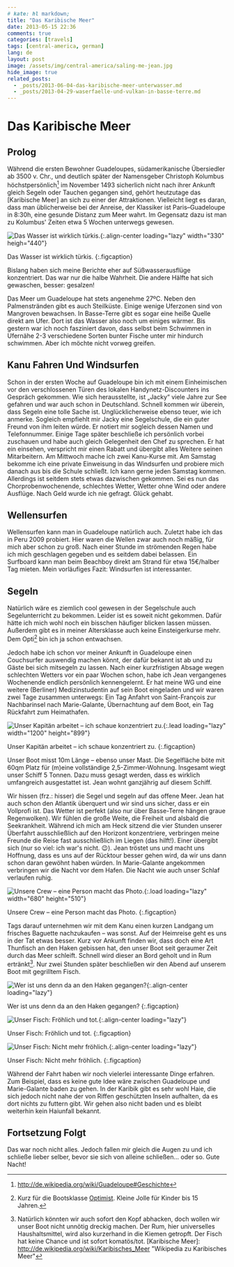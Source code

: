 ```yaml
---
# kate: hl markdown;
title: "Das Karibische Meer"
date: 2013-05-15 22:36
comments: true
categories: [travels]
tags: [central-america, german]
lang: de
layout: post
image: /assets/img/central-america/saling-me-jean.jpg
hide_image: true
related_posts:
  - _posts/2013-06-04-das-karibische-meer-unterwasser.md
  - _posts/2013-04-29-waserfaelle-und-vulkan-in-basse-terre.md
---
```


# Das Karibische Meer

## Prolog

Während die ersten Bewohner Guadeloupes, südamerikanische Übersiedler ab 3500
v. Chr., und deutlich später der Namensgeber Christoph Kolumbus höchstpersönlich[^1] im
November 1493 sicherlich nicht nach ihrer Ankunft gleich Segeln oder Tauchen gegangen sind,
gehört heutzutage das [Karibische Meer] an sich zu einer der Attraktionen.
Vielleicht liegt es daran, dass man üblicherweise bei der Anreise, der Klassiker
ist Paris–Guadeloupe in 8:30h, eine gesunde Distanz zum Meer wahrt. Im Gegensatz
dazu ist man zu Kolumbus' Zeiten etwa 5 Wochen unterwegs gewesen.

![Das Wasser ist wirklich türkis.](/assets/img/central-america/sailing-water.jpg){:.align-center loading="lazy" width="330" heigh="440"}

Das Wasser ist wirklich türkis.
{:.figcaption}

Bislang haben sich meine Berichte eher auf Süßwasserausflüge konzentriert. Das
war nur die halbe Wahrheit. Die andere Hälfte hat sich gewaschen, besser: gesalzen!

Das Meer um Guadeloupe hat stets angenehme 27ºC. Neben den Palmenstränden gibt
es auch Steilküste. Einige wenige Uferzonen sind von Mangroven bewachsen. In
Basse-Terre gibt es sogar eine heiße Quelle direkt am Ufer. Dort ist das Wasser
also noch um einiges wärmer. Bis gestern war ich noch fasziniert davon, dass
selbst beim Schwimmen in Ufernähe 2-3 verschiedene Sorten bunter Fische unter mir
hindurch schwimmen. Aber ich möchte nicht vorweg greifen.

<!--more-->

## Kanu Fahren Und Windsurfen

Schon in der ersten Woche auf Guadeloupe bin ich mit einem Einheimischen vor den
verschlossenen Türen des lokalen Handynetz-Discounters ins Gespräch gekommen.
Wie sich herausstellte, ist „Jacky“ viele Jahre zur See gefahren und war auch schon
in Deutschland. Schnell kommen wir überein, dass Segeln eine tolle Sache ist.
Unglücklicherweise ebenso teuer, wie ich anmerke. Sogleich empfiehlt mir Jacky
eine Segelschule, die ein guter Freund von ihm leiten würde. Er notiert mir sogleich
dessen Namen und Telefonnummer. Einige Tage später beschließe ich persönlich
vorbei zuschauen und habe auch gleich Gelegenheit den Chef zu sprechen. Er hat ein
einsehen, verspricht mir einen Rabatt und übergibt alles Weitere seinen Mitarbeitern.
Am Mittwoch mache ich zwei Kanu-Kurse mit. Am Samstag bekomme ich eine private
Einweisung in das Windsurfen und probiere mich danach aus bis die Schule schließt.
Ich kann gerne jeden Samstag kommen. Allerdings ist seitdem stets etwas dazwischen
gekommen. Sei es nun das Chorprobenwochenende, schlechtes Wetter, Wetter ohne Wind
oder andere Ausflüge. Nach Geld wurde ich nie gefragt. Glück gehabt.

## Wellensurfen

Wellensurfen kann man in Guadeloupe natürlich auch. Zuletzt habe ich das in Peru
2009 probiert. Hier waren die Wellen zwar auch noch mäßig, für mich aber schon zu
groß. Nach einer Stunde im strömenden Regen habe ich mich geschlagen gegeben und
es seitdem dabei belassen. Ein Surfboard kann man beim Beachboy direkt am Strand
für etwa 15€/halber Tag mieten. Mein vorläufiges Fazit: Windsurfen ist interessanter.

## Segeln

Natürlich wäre es ziemlich cool gewesen in der Segelschule auch Segelunterricht
zu bekommen. Leider ist es soweit nicht gekommen. Dafür hätte ich mich wohl noch
ein bisschen häufiger blicken lassen müssen. Außerdem gibt es in meiner
Altersklasse auch keine Einsteigerkurse mehr. Dem Opti[^2] bin ich ja schon
entwachsen.

Jedoch habe ich schon vor meiner Ankunft in Guadeloupe einen Couchsurfer auswendig
machen könnt, der dafür bekannt ist ab und zu Gäste bei sich mitsegeln zu lassen.
Nach einer kurzfristigen Absage wegen schlechten Wetters vor ein paar Wochen schon,
habe ich Jean vergangenes Wochenende endlich persönlich kennengelernt. Er hat meine
WG und eine weitere (Berliner) Medizinstudentin auf sein Boot eingeladen und wir
waren zwei Tage zusammen unterwegs: Ein Tag Anfahrt von Saint-François zur
Nachbarinsel nach Marie-Galante, Übernachtung auf dem Boot, ein Tag Rückfahrt
zum Heimathafen.

![Unser Kapitän arbeitet – ich schaue konzentriert zu.](/assets/img/central-america/saling-me-jean.jpg){:.lead loading="lazy" width="1200" height="899"}

Unser Kapitän arbeitet – ich schaue konzentriert zu.
{:.figcaption}

Unser Boot misst 10m Länge – ebenso unser Mast. Die Segelfläche böte mit 60qm
Platz für (m)eine vollständige 2,5-Zimmer-Wohnung. Insgesamt wiegt unser Schiff
5 Tonnen. Dazu muss gesagt werden, dass es wirklich umfangreich ausgestattet ist.
Jean wohnt ganzjährig auf diesem Schiff.

Wir hissen (frz.: hisser) die Segel und segeln auf das offene Meer. Jean hat auch
schon den Atlantik überquert und wir sind uns sicher, dass er ein Vollprofi ist.
Das Wetter ist perfekt (also nur über Basse-Terre hängen graue Regenwolken).
Wir fühlen die große Weite, die Freiheit und alsbald die Seekrankheit. Während
ich mich am Heck sitzend die vier Stunden unserer Überfahrt ausschließlich auf
den Horizont konzentriere, verbringen meine Freunde die Reise fast ausschließlich
im Liegen (das hilft!). Einer übergibt sich (nur so viel: ich war's nicht. :wink:).
Jean tröstet uns und macht uns Hoffnung, dass es uns auf der Rücktour besser gehen
wird, da wir uns dann schon daran gewöhnt haben würden. In Marie-Galante angekommen
verbringen wir die Nacht vor dem Hafen. Die Nacht wie auch unser Schlaf verlaufen
ruhig.

![Unsere Crew – eine Person macht das Photo.](/assets/img/central-america/sailing-crew.jpg){:.load loading="lazy" width="680" height="510"}

Unsere Crew – eine Person macht das Photo.
{:.figcaption}

Tags darauf unternehmen wir mit dem Kanu einen kurzen Landgang um frisches
Baguette nachzukaufen – was sonst. Auf der Heimreise geht es uns in der Tat etwas besser.
Kurz vor Ankunft finden wir, dass doch eine Art Thunfisch an den Haken gebissen hat,
den unser Boot seit geraumer Zeit durch das Meer schleift. Schnell wird dieser
an Bord geholt und in Rum ertränkt[^3]. Nur zwei Stunden später beschließen wir
den Abend auf unserem Boot mit gegrilltem Fisch.

![Wer ist uns denn da an den Haken gegangen?](/assets/img/central-america/sailing-fishing.jpg){:.align-center loading="lazy"}

Wer ist uns denn da an den Haken gegangen?
{:.figcaption}

![Unser Fisch: Fröhlich und tot.](/assets/img/central-america/sailing-fish.jpg){:.align-center loading="lazy"}

Unser Fisch: Fröhlich und tot.
{:.figcaption}

![Unser Fisch: Nicht mehr fröhlich.](/assets/img/central-america/sailing-fish-cutted.jpg){:.align-center loading="lazy"}

Unser Fisch: Nicht mehr fröhlich.
{:.figcaption}

Während der Fahrt haben wir noch vielerlei interessante Dinge erfahren. Zum Beispiel,
dass es keine gute Idee wäre zwischen Guadeloupe und Marie-Galante baden zu gehen.
In der Karibik gibt es sehr wohl Haie, die sich jedoch nicht nahe der von Riffen
geschützten Inseln aufhalten, da es dort nichts zu futtern gibt. Wir gehen also nicht
baden und es bleibt weiterhin kein Haiunfall bekannt.

## Fortsetzung Folgt

Das war noch nicht alles. Jedoch fallen mir gleich die Augen zu und ich schließe
lieber selber, bevor sie sich von alleine schließen… oder so. Gute Nacht!


[^1]: <http://de.wikipedia.org/wiki/Guadeloupe#Geschichte>   
[^2]: Kurz für die Bootsklasse [Optimist](http://de.wikipedia.org/wiki/Optimist_%28Bootsklasse%29). Kleine Jolle für Kinder bis 15 Jahren.
[^3]: Natürlich könnten wir auch sofort den Kopf abhacken, doch wollen wir unser Boot nicht unnötig dreckig machen. Der Rum, hier universelles Haushaltsmittel, wird also kurzerhand in die Kiemen getropft. Der Fisch hat keine Chance und ist sofort komatös/tot.
[Karibische Meer]: http://de.wikipedia.org/wiki/Karibisches_Meer "Wikipedia zu Karibisches Meer"
